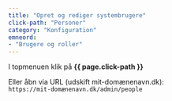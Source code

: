```yaml
---
title: "Opret og rediger systembrugere"
click-path: "Personer"
category: "Konfiguration"
emneord: 
- "Brugere og roller"
---
```

I topmenuen klik på **{{ page.click-path }}**

Eller åbn via URL (udskift mit-domænenavn.dk):\
`https://mit-domænenavn.dk/admin/people`

